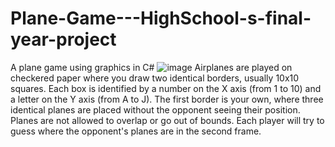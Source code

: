 # Plane-Game---HighSchool-s-final-year-project
A plane game using graphics in C#
![image](https://user-images.githubusercontent.com/57757171/196285335-68b53a06-7937-4fd9-82b7-581892aa6af9.png)
Airplanes are played on checkered paper where you draw two identical borders, usually 10x10 squares. Each box is identified by a number on the X axis (from 1 to 10) and a letter on the Y axis (from A to J). The first border is your own, where three identical planes are placed without the opponent seeing their position. Planes are not allowed to overlap or go out of bounds. Each player will try to guess where the opponent's planes are in the second frame.
